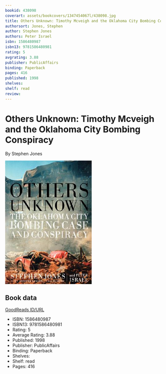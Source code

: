 ```yaml
---
bookid: 438098
coverart: assets/bookcovers/1347454067l/438098.jpg
title: Others Unknown: Timothy Mcveigh and the Oklahoma City Bombing Conspiracy
authorsort: Jones, Stephen
author: Stephen Jones
authors: Peter Israel
isbn: 1586480987
isbn13: 9781586480981
rating: 5
avgrating: 3.88
publisher: PublicAffairs
binding: Paperback
pages: 416
published: 1998
shelves: 
shelf: read
review: 
---
```


# Others Unknown: Timothy Mcveigh and the Oklahoma City Bombing Conspiracy

By Stephen Jones

![](../../assets/bookcovers/1347454067l/438098.jpg)

## Book data

[GoodReads ID/URL](https://www.goodreads.com/book/show/438098)

- ISBN: 1586480987
- ISBN13: 9781586480981
- Rating: 5
- Average Rating: 3.88
- Published: 1998
- Publisher: PublicAffairs
- Binding: Paperback
- Shelves: 
- Shelf: read
- Pages: 416

